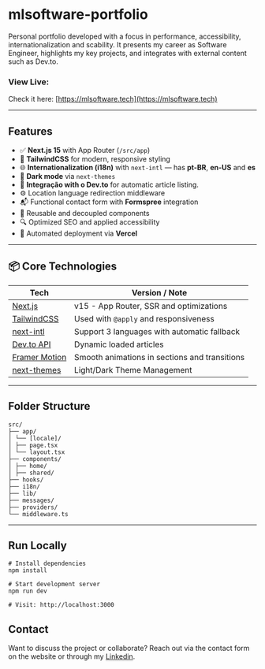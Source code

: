 # mlsoftware-portfolio

Personal portfolio developed with a focus in performance, accessibility, internationalization and scability. It presents my career as Software Engineer, highlights my key projects, and integrates with external content such as Dev.to.

### View Live:

Check it here: [https://mlsoftware.tech](https://mlsoftware.tech)

---

## Features

- ✅ **Next.js 15** with App Router (`/src/app`)
- 🎨 **TailwindCSS** for modern, responsive styling
- 🌐 **Internationalization (i18n)** with `next-intl` — has **pt-BR**, **en-US** and **es**
- 🌙 **Dark mode** via `next-themes`
- 📝 **Integração with o Dev.to** for automatic article listing.
- ⚙️ Location language redirection middleware
- 📬 Functional contact form with **Formspree** integration
- 🧩 Reusable and decoupled components
- 🔍 Optimized SEO and applied accessibility
- 🚀 Automated deployment via **Vercel**

---

## 📦 Core Technologies

| Tech                                                      | Version / Note                                |
| --------------------------------------------------------- | --------------------------------------------- |
| [Next.js](https://nextjs.org/)                            | v15 - App Router, SSR and optimizations       |
| [TailwindCSS](https://tailwindcss.com/)                   | Used with `@apply` and responsiveness         |
| [next-intl](https://next-intl-docs.vercel.app/)           | Support 3 languages with automatic fallback   |
| [Dev.to API](https://developers.forem.com/api/)           | Dynamic loaded articles                       |
| [Framer Motion](https://www.framer.com/motion/)           | Smooth animations in sections and transitions |
| [next-themes](https://github.com/pacocoursey/next-themes) | Light/Dark Theme Management                   |

---

## Folder Structure

```
src/
├── app/
│ └── [locale]/
│ ├── page.tsx
│ └── layout.tsx
├── components/
│ ├── home/
│ ├── shared/
├── hooks/
├── i18n/
├── lib/
├── messages/
├── providers/
└── middleware.ts
```

---

## Run Locally

```
# Install dependencies
npm install

# Start development server
npm run dev

# Visit: http://localhost:3000
```

## Contact

Want to discuss the project or collaborate? Reach out via the contact form on the website or through my [Linkedin](https://linkedin.com/in/mateussousa00).
